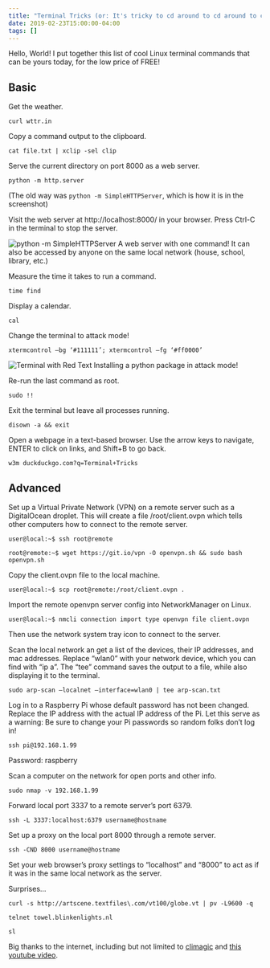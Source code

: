 ```yaml
---
title: "Terminal Tricks (or: It's tricky to cd around to cd around to cd around its tricky!)"
date: 2019-02-23T15:00:00-04:00
tags: []
---
```


Hello, World! I put together this list of cool Linux terminal commands that can be yours today, for the low price of FREE!

## Basic
Get the weather.
```
curl wttr.in
```

Copy a command output to the clipboard.
```
cat file.txt | xclip -sel clip
```


Serve the current directory on port 8000 as a web server.
```
python -m http.server
```
(The old way was `python -m SimpleHTTPServer`, which is how it is in the screenshot)

Visit the web server at http://localhost:8000/ in your browser. Press Ctrl-C in the terminal to stop the server.

![python -m SimpleHTTPServer](/blog/images/python-simplehttpserver.png)
A web server with one command! It can also be accessed by anyone on the same local network (house, school, library, etc.)
 

Measure the time it takes to run a command.
```
time find
```


Display a calendar.
```
cal
```


Change the terminal to attack mode!
```
xtermcontrol –bg ‘#111111’; xtermcontrol –fg ‘#ff0000’
```
![Terminal with Red Text](/blog/images/pip-attack-mode.png)
Installing a python package in attack mode!


Re-run the last command as root.
```
sudo !!
```


Exit the terminal but leave all processes running.
```
disown -a && exit
```


Open a webpage in a text-based browser. Use the arrow keys to navigate, ENTER to click on links, and Shift+B to go back.
```
w3m duckduckgo.com?q=Terminal+Tricks
```

## Advanced
Set up a Virtual Private Network (VPN) on a remote server such as a DigitalOcean droplet. This will create a file /root/client.ovpn which tells other computers how to connect to the remote server.
```
user@local:~$ ssh root@remote

root@remote:~$ wget https://git.io/vpn -O openvpn.sh && sudo bash openvpn.sh
```
Copy the client.ovpn file to the local machine.
```
user@local:~$ scp root@remote:/root/client.ovpn .
```
Import the remote openvpn server config into NetworkManager on Linux.
```
user@local:~$ nmcli connection import type openvpn file client.ovpn
```
Then use the network system tray icon to connect to the server.



Scan the local network an get a list of the devices, their IP addresses, and mac addresses. Replace “wlan0” with your network device, which you can find with “ip a”. The “tee” command saves the output to a file, while also displaying it to the terminal.
```
sudo arp-scan –localnet –interface=wlan0 | tee arp-scan.txt
```


Log in to a Raspberry Pi whose default password has not been changed. Replace the IP address with the actual IP address of the Pi. Let this serve as a warning: Be sure to change your Pi passwords so random folks don’t log in!
```
ssh pi@192.168.1.99
```
Password: raspberry

 

Scan a computer on the network for open ports and other info.
```
sudo nmap -v 192.168.1.99
```


Forward local port 3337 to a remote server’s port 6379.
```
ssh -L 3337:localhost:6379 username@hostname
```


Set up a proxy on the local port 8000 through a remote server.
```
ssh -CND 8000 username@hostname
```
Set your web browser’s proxy settings to “localhost” and “8000” to act as if it was in the same local network as the server.

Surprises…
```
curl -s http://artscene.textfiles\.com/vt100/globe.vt | pv -L9600 -q
```
```
telnet towel.blinkenlights.nl
```
```
sl
```
Big thanks to the internet, including but not limited to [climagic](http://www.climagic.org/) and [this youtube video](https://www.youtube.com/watch?v=Zuwa8zlfXSY).
